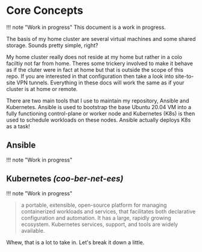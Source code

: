 # Core Concepts

!!! note "Work in progress"
    This document is a work in progress.

The basis of my home cluster are several virtual machines and some shared storage. Sounds pretty simple, right?

My home cluster really does not reside at my home but rather in a colo faciltiy not far from home. Theres some trickery involved to make it behave as if the cluter were in fact at home but that is outside the scope of this repo. If you are interested in that configuration then take a look into site-to-site VPN tunnels. Everything in these docs will work the same as if your cluster is at home or remote.

There are two main tools that I use to maintain my repository, Ansible and Kubernetes. Ansible is used to bootstrap the base Ubuntu 20.04 VM into a fully functioning control-plane or worker node and Kubernetes (K8s) is then used to schedule workloads on these nodes. Ansible actually deploys K8s as a task!

## Ansible

!!! note "Work in progress"


## Kubernetes _(coo-ber-net-ees)_

!!! note "Work in progress"

> a portable, extensible, open-source platform for managing containerized workloads and services, that facilitates both declarative configuration and automation. It has a large, rapidly growing ecosystem. Kubernetes services, support, and tools are widely available.

Whew, that is a lot to take in. Let's break it down a little.
